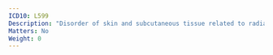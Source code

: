 ```yaml
---
ICD10: L599
Description: "Disorder of skin and subcutaneous tissue related to radiation, unspecified"
Matters: No
Weight: 0
---
```


